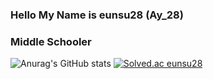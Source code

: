 ### Hello My Name is eunsu28 (Ay_28)
### Middle Schooler

![Anurag's GitHub stats](https://github-readme-stats.vercel.app/api?username=eunsu28&&show_icons=true&theme=onedark)
[![Solved.ac
eunsu28](http://mazassumnida.wtf/api/mini/generate_badge?boj={handle})](https://solved.ac/{handle})
